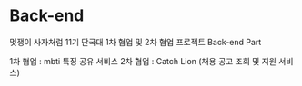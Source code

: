 # Back-end

멋쟁이 사자처럼 11기 단국대 1차 협업 및 2차 협업 프로젝트 Back-end Part

1차 협업 : mbti 특징 공유 서비스
2차 협업 : Catch Lion (채용 공고 조회 및 지원 서비스)
